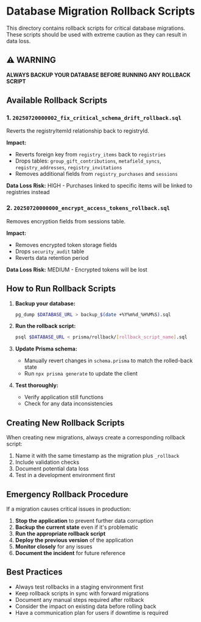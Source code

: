 # Database Migration Rollback Scripts

This directory contains rollback scripts for critical database migrations. These scripts should be used with extreme caution as they can result in data loss.

## ⚠️ WARNING

**ALWAYS BACKUP YOUR DATABASE BEFORE RUNNING ANY ROLLBACK SCRIPT**

## Available Rollback Scripts

### 1. `20250720000002_fix_critical_schema_drift_rollback.sql`
Reverts the registryItemId relationship back to registryId.

**Impact:**
- Reverts foreign key from `registry_items` back to `registries`
- Drops tables: `group_gift_contributions`, `metafield_syncs`, `registry_addresses`, `registry_invitations`
- Removes additional fields from `registry_purchases` and `sessions`

**Data Loss Risk:** HIGH - Purchases linked to specific items will be linked to registries instead

### 2. `20250720000000_encrypt_access_tokens_rollback.sql`
Removes encryption fields from sessions table.

**Impact:**
- Removes encrypted token storage fields
- Drops `security_audit` table
- Reverts data retention period

**Data Loss Risk:** MEDIUM - Encrypted tokens will be lost

## How to Run Rollback Scripts

1. **Backup your database:**
   ```bash
   pg_dump $DATABASE_URL > backup_$(date +%Y%m%d_%H%M%S).sql
   ```

2. **Run the rollback script:**
   ```bash
   psql $DATABASE_URL < prisma/rollback/[rollback_script_name].sql
   ```

3. **Update Prisma schema:**
   - Manually revert changes in `schema.prisma` to match the rolled-back state
   - Run `npx prisma generate` to update the client

4. **Test thoroughly:**
   - Verify application still functions
   - Check for any data inconsistencies

## Creating New Rollback Scripts

When creating new migrations, always create a corresponding rollback script:

1. Name it with the same timestamp as the migration plus `_rollback`
2. Include validation checks
3. Document potential data loss
4. Test in a development environment first

## Emergency Rollback Procedure

If a migration causes critical issues in production:

1. **Stop the application** to prevent further data corruption
2. **Backup the current state** even if it's problematic
3. **Run the appropriate rollback script**
4. **Deploy the previous version** of the application
5. **Monitor closely** for any issues
6. **Document the incident** for future reference

## Best Practices

- Always test rollbacks in a staging environment first
- Keep rollback scripts in sync with forward migrations
- Document any manual steps required after rollback
- Consider the impact on existing data before rolling back
- Have a communication plan for users if downtime is required